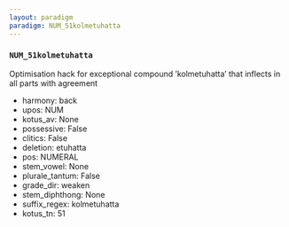 ```yaml
---
layout: paradigm
paradigm: NUM_51kolmetuhatta
---
```

### ` NUM_51kolmetuhatta `

Optimisation hack for exceptional compound ’kolmetuhatta’ that inflects in all parts with agreement
* harmony: back
* upos: NUM
* kotus_av: None
* possessive: False
* clitics: False
* deletion: etuhatta
* pos: NUMERAL
* stem_vowel: None
* plurale_tantum: False
* grade_dir: weaken
* stem_diphthong: None
* suffix_regex: kolmetuhatta
* kotus_tn: 51
